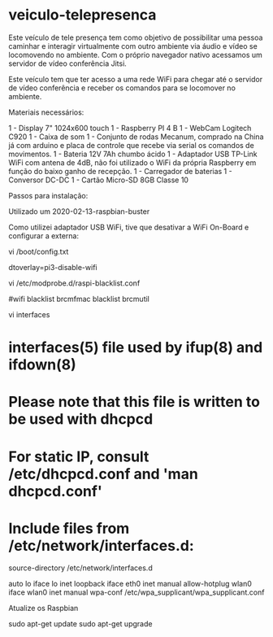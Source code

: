 # veiculo-telepresenca

Este veículo de tele presença tem como objetivo de possibilitar uma pessoa caminhar e interagir virtualmente com outro ambiente via áudio e vídeo se locomovendo no ambiente. Com o próprio navegador nativo acessamos um servidor de vídeo conferência Jitsi.

Este veículo tem que ter acesso a uma rede WiFi para chegar até o servidor de vídeo conferência e receber os comandos para se locomover no ambiente.

Materiais necessários:

1 - Display 7" 1024x600 touch
1 - Raspberry PI 4 B
1 - WebCam Logitech C920
1 - Caixa de som
1 - Conjunto de rodas Mecanum, comprado na China já com arduino e placa de controle que recebe via serial os comandos de movimentos.
1 - Bateria 12V 7Ah chumbo ácido
1 - Adaptador USB TP-Link WiFi com antena de 4dB, não foi utilizado o WiFi da própria Raspberry em função do baixo ganho de recepção.
1 - Carregador de baterias
1 - Conversor DC-DC
1 - Cartão Micro-SD 8GB Classe 10

Passos para instalação:

Utilizado um 2020-02-13-raspbian-buster

Como utilizei adaptador USB WiFi, tive que desativar a WiFi On-Board e configurar a externa:

vi /boot/config.txt

dtoverlay=pi3-disable-wifi

vi /etc/modprobe.d/raspi-blacklist.conf

#wifi
blacklist brcmfmac
blacklist brcmutil



vi interfaces
# interfaces(5) file used by ifup(8) and ifdown(8)

# Please note that this file is written to be used with dhcpcd
# For static IP, consult /etc/dhcpcd.conf and 'man dhcpcd.conf'

# Include files from /etc/network/interfaces.d:
source-directory /etc/network/interfaces.d

auto lo
iface lo inet loopback
iface eth0 inet manual
allow-hotplug wlan0
iface wlan0 inet manual
        wpa-conf /etc/wpa_supplicant/wpa_supplicant.conf


Atualize os Raspbian

sudo apt-get update
sudo apt-get upgrade





